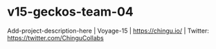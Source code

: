 # v15-geckos-team-04
Add-project-description-here | Voyage-15 | https://chingu.io/ | Twitter: https://twitter.com/ChinguCollabs
